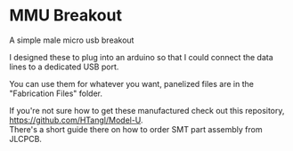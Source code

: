 # MMU Breakout
 A simple male micro usb breakout  

 I designed these to plug into an arduino so that I could connect the data lines to a dedicated USB port.  

 You can use them for whatever you want, panelized files are in the "Fabrication Files" folder.  

If you're not sure how to get these manufactured check out this repository, https://github.com/HTangl/Model-U.  
There's a short guide there on how to order SMT part assembly from JLCPCB.